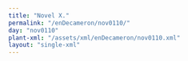 ```yaml
---
title: "Novel X."
permalink: "/enDecameron/nov0110/"
day: "nov0110"
plant-xml: "/assets/xml/enDecameron/nov0110.xml"
layout: "single-xml"
---
```

